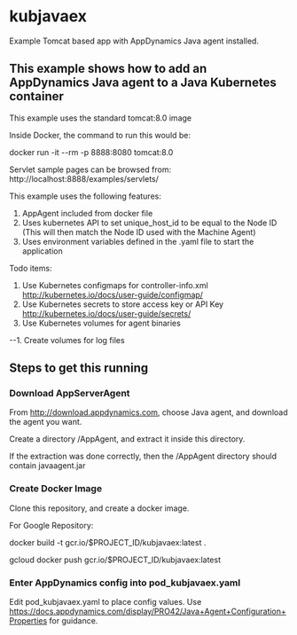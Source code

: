 # kubjavaex
Example Tomcat based app with AppDynamics Java agent installed.

## This example shows how to add an AppDynamics Java agent to a Java Kubernetes container

This example uses the standard tomcat:8.0 image

Inside Docker, the command to run this would be:

docker run -it --rm -p 8888:8080 tomcat:8.0

Servlet sample pages can be browsed from: http://localhost:8888/examples/servlets/

This example uses the following features:

1. AppAgent included from docker file
2. Uses kubernetes API to set unique_host_id to be equal to the Node ID (This will then match the Node ID used with the Machine Agent)
3. Uses environment variables defined in the .yaml file to start the application

Todo items:

1. Use Kubernetes configmaps for controller-info.xml http://kubernetes.io/docs/user-guide/configmap/
2. Use Kubernetes secrets to store access key or API Key http://kubernetes.io/docs/user-guide/secrets/
3. Use Kubernetes volumes for agent binaries

--1. Create volumes for log files

## Steps to get this running

### Download AppServerAgent

From http://download.appdynamics.com, choose Java agent, and download the agent you want.

Create a directory /AppAgent, and extract it inside this directory.

If the extraction was done correctly, then the /AppAgent directory should contain javaagent.jar

### Create Docker Image

Clone this repository, and create a docker image.

For Google Repository:

docker build -t gcr.io/$PROJECT_ID/kubjavaex:latest .

gcloud docker push gcr.io/$PROJECT_ID/kubjavaex:latest

### Enter AppDynamics config into pod_kubjavaex.yaml

Edit pod_kubjavaex.yaml to place config values. Use https://docs.appdynamics.com/display/PRO42/Java+Agent+Configuration+Properties for guidance.
